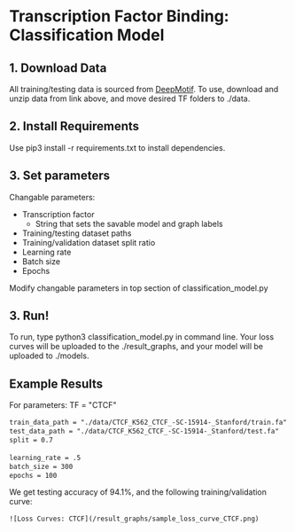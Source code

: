 # Transcription Factor Binding: Classification Model

## 1. Download Data ##

All training/testing data is sourced from [DeepMotif](https://github.com/QData/DeepMotif). 
To use, download and unzip data from link above, and move desired TF folders to ./data. 

## 2. Install Requirements ##

Use 
    pip3 install -r requirements.txt 
to install dependencies.

## 3. Set parameters ##

Changable parameters:
* Transcription factor
    * String that sets the savable model and graph labels
* Training/testing dataset paths
* Training/validation dataset split ratio
* Learning rate
* Batch size
* Epochs

Modify changable parameters in top section of classification_model.py

## 3. Run! ##
To run, type
    python3 classification_model.py
in command line. Your loss curves will be uploaded to the ./result_graphs, and your model will be uploaded to ./models.

## Example Results ##

For parameters: 
    TF = "CTCF"

    train_data_path = "./data/CTCF_K562_CTCF_-SC-15914-_Stanford/train.fa"
    test_data_path = "./data/CTCF_K562_CTCF_-SC-15914-_Stanford/test.fa"
    split = 0.7

    learning_rate = .5 
    batch_size = 300
    epochs = 100
    
We get testing accuracy of 94.1%, and the following training/validation curve:

    ![Loss Curves: CTCF](/result_graphs/sample_loss_curve_CTCF.png)
